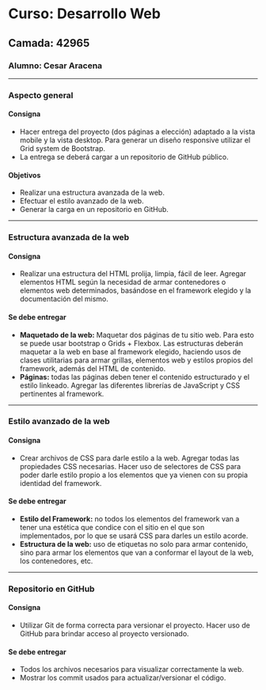 # Curso: Desarrollo Web
## Camada: 42965
### Alumno: Cesar Aracena

---

### Aspecto general

#### Consigna
* Hacer entrega del proyecto (dos páginas a elección) adaptado a la vista mobile y la vista desktop. Para generar un diseño responsive utilizar el Grid system de Bootstrap.
* La entrega se deberá cargar a un repositorio de GitHub público.

#### Objetivos
* Realizar una estructura avanzada de la web.
* Efectuar el estilo avanzado de la web.
* Generar la carga en un repositorio en GitHub.

---

### Estructura avanzada de la web
#### Consigna
* Realizar una estructura del HTML prolija, limpia, fácil de leer. Agregar elementos HTML según la necesidad de armar contenedores o elementos web determinados, basándose en el framework elegido y la documentación del mismo.

#### Se debe entregar
* **Maquetado de la web:** Maquetar dos páginas de tu sitio web. Para esto se puede usar bootstrap o Grids + Flexbox. Las estructuras deberán maquetar a la web en base al framework elegido, haciendo usos de clases utilitarias para armar grillas, elementos web y estilos propios del framework, además del HTML de contenido.
* **Páginas:** todas las páginas deben tener el contenido estructurado y el estilo linkeado. Agregar las diferentes librerías de JavaScript y CSS pertinentes al framework.

---

### Estilo avanzado de la web
#### Consigna
* Crear archivos de CSS para darle estilo a la web. Agregar todas las propiedades CSS necesarias. Hacer uso de selectores de CSS para poder darle estilo propio a los elementos que ya vienen con su propia identidad del framework.

#### Se debe entregar
* **Estilo del Framework:** no todos los elementos del framework van a tener una estética que condice con el sitio en el que son implementados, por lo que se usará CSS para darles un estilo acorde.
* **Estructura de la web:** uso de etiquetas no solo para armar contenido, sino para armar los elementos que van a conformar el layout de la web, los contenedores, etc.

---

### Repositorio en GitHub
#### Consigna
* Utilizar Git de forma correcta para versionar el proyecto. Hacer uso de GitHub para brindar acceso al proyecto versionado.

#### Se debe entregar
* Todos los archivos necesarios para visualizar correctamente la web.
* Mostrar los commit usados para actualizar/versionar el código.
